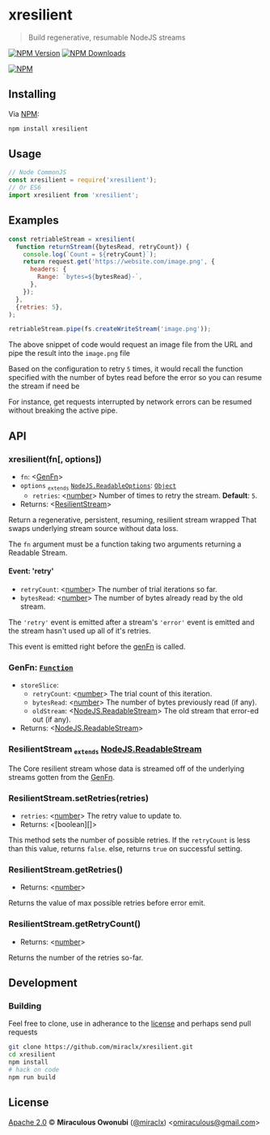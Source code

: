 # xresilient

> Build regenerative, resumable NodeJS streams

[![NPM Version][npm-image]][npm-url]
[![NPM Downloads][downloads-image]][downloads-url]

[![NPM][npm-image-url]][npm-url]

## Installing

Via [NPM][npm]:

``` bash
npm install xresilient
```

## Usage

``` javascript
// Node CommonJS
const xresilient = require('xresilient');
// Or ES6
import xresilient from 'xresilient';
```

## Examples

``` javascript
const retriableStream = xresilient(
  function returnStream({bytesRead, retryCount}) {
    console.log(`Count = ${retryCount}`);
    return request.get('https://website.com/image.png', {
      headers: {
        Range: `bytes=${bytesRead}-`,
      },
    });
  },
  {retries: 5},
);

retriableStream.pipe(fs.createWriteStream('image.png'));
```

The above snippet of code would request an image file from the URL and pipe the result into the `image.png` file

Based on the configuration to retry `5` times, it would recall the function specified with the number of bytes read before the error so you can resume the stream if need be

For instance, get requests interrupted by network errors can be resumed without breaking the active pipe.

## API

### xresilient(fn[, options])

* `fn`: &lt;[GenFn](#genfn)&gt;
* `options` <sub>`extends`</sub> [`NodeJS.ReadableOptions`][NodeJS.ReadableOptions]: [`Object`][object]
  * `retries`: &lt;[number][]&gt; Number of times to retry the stream. **Default**: `5`.
* Returns: &lt;[ResilientStream](#resilientstream)&gt;

Return a regenerative, persistent, resuming, resilient stream wrapped
That swaps underlying stream source without data loss.

The `fn` argument must be a function taking two arguments returning a Readable Stream.

#### Event: 'retry'

* `retryCount`: &lt;[number][]&gt; The number of trial iterations so far.
* `bytesRead`: &lt;[number][]&gt; The number of bytes already read by the old stream.

The `'retry'` event is emitted after a stream's `'error'` event is emitted and the stream hasn't used up all of it's retries.

This event is emitted right before the [genFn](#genfn) is called.

### <a id='genfn'></a>GenFn: [`Function`][function]

* `storeSlice`:
  * `retryCount`: &lt;[number][]&gt; The trial count of this iteration.
  * `bytesRead`: &lt;[number][]&gt; The number of bytes previously read (if any).
  * `oldStream`: &lt;[NodeJS.ReadableStream][]&gt; The old stream that error-ed out (if any).
* Returns: &lt;[NodeJS.ReadableStream][]&gt;

### <a id='resilientstream'></a>ResilientStream <sub>`extends`</sub> [NodeJS.ReadableStream][]

The Core resilient stream whose data is streamed off of the underlying streams gotten from the [GenFn](#genfn).

### <a id='resilientstream_setretries'></a>ResilientStream.setRetries(retries)

* `retries`: &lt;[number][]&gt; The retry value to update to.
* Returns: &lt;[boolean][]&gt;

This method sets the number of possible retries.
If the `retryCount` is less than this value, returns `false`.
else, returns `true` on successful setting.

### <a id='resilientstream_getretries'></a>ResilientStream.getRetries()

* Returns: &lt;[number][]&gt;

Returns the value of max possible retries before error emit.

### <a id='resilientstream_getretrycount'></a>ResilientStream.getRetryCount()

* Returns: &lt;[number][]&gt;

Returns the number of the retries so-far.

## Development

### Building

Feel free to clone, use in adherance to the [license](#license) and perhaps send pull requests

``` bash
git clone https://github.com/miraclx/xresilient.git
cd xresilient
npm install
# hack on code
npm run build
```

## License

[Apache 2.0][license] © **Miraculous Owonubi** ([@miraclx][author-url]) &lt;omiraculous@gmail.com&gt;

[NodeJS.ReadableStream]: https://nodejs.org/api/stream.html#stream_class_stream_readable

[NodeJS.ReadableOptions]: https://nodejs.org/api/stream.html#stream_new_stream_readable_options

[npm]:  https://github.com/npm/cli "The Node Package Manager"
[license]:  LICENSE "Apache 2.0 License"
[author-url]: https://github.com/miraclx

[npm-url]: https://npmjs.org/package/xresilient
[npm-image]: https://badgen.net/npm/node/xresilient
[npm-image-url]: https://nodei.co/npm/xresilient.png?stars&downloads
[downloads-url]: https://npmjs.org/package/xresilient
[downloads-image]: https://badgen.net/npm/dm/xresilient

[number]: https://developer.mozilla.org/en-US/docs/Web/JavaScript/Data_structures#Number_type
[object]: https://developer.mozilla.org/en-US/docs/Web/JavaScript/Reference/Global_Objects/Object
[function]: https://developer.mozilla.org/en-US/docs/Web/JavaScript/Reference/Global_Objects/Function
